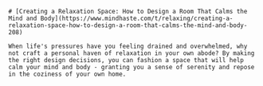 
    # [Creating a Relaxation Space: How to Design a Room That Calms the Mind and Body](https://www.mindhaste.com/t/relaxing/creating-a-relaxation-space-how-to-design-a-room-that-calms-the-mind-and-body-208)

    When life's pressures have you feeling drained and overwhelmed, why not craft a personal haven of relaxation in your own abode? By making the right design decisions, you can fashion a space that will help calm your mind and body - granting you a sense of serenity and repose in the coziness of your own home.
    
